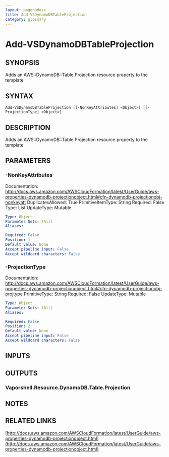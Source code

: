 ```yaml
---
layout: pagenodesc
title: Add-VSDynamoDBTableProjection
category: glossary
---
```


# Add-VSDynamoDBTableProjection

## SYNOPSIS
Adds an AWS::DynamoDB::Table.Projection resource property to the template

## SYNTAX

```
Add-VSDynamoDBTableProjection [[-NonKeyAttributes] <Object>] [[-ProjectionType] <Object>]
```

## DESCRIPTION
Adds an AWS::DynamoDB::Table.Projection resource property to the template

## PARAMETERS

### -NonKeyAttributes
Documentation: http://docs.aws.amazon.com/AWSCloudFormation/latest/UserGuide/aws-properties-dynamodb-projectionobject.html#cfn-dynamodb-projectionobj-nonkeyatt
DuplicatesAllowed: True
PrimitiveItemType: String
Required: False
Type: List
UpdateType: Mutable

```yaml
Type: Object
Parameter Sets: (All)
Aliases: 

Required: False
Position: 1
Default value: None
Accept pipeline input: False
Accept wildcard characters: False
```

### -ProjectionType
Documentation: http://docs.aws.amazon.com/AWSCloudFormation/latest/UserGuide/aws-properties-dynamodb-projectionobject.html#cfn-dynamodb-projectionobj-projtype
PrimitiveType: String
Required: False
UpdateType: Mutable

```yaml
Type: Object
Parameter Sets: (All)
Aliases: 

Required: False
Position: 2
Default value: None
Accept pipeline input: False
Accept wildcard characters: False
```

## INPUTS

## OUTPUTS

### Vaporshell.Resource.DynamoDB.Table.Projection

## NOTES

## RELATED LINKS

[http://docs.aws.amazon.com/AWSCloudFormation/latest/UserGuide/aws-properties-dynamodb-projectionobject.html](http://docs.aws.amazon.com/AWSCloudFormation/latest/UserGuide/aws-properties-dynamodb-projectionobject.html)

